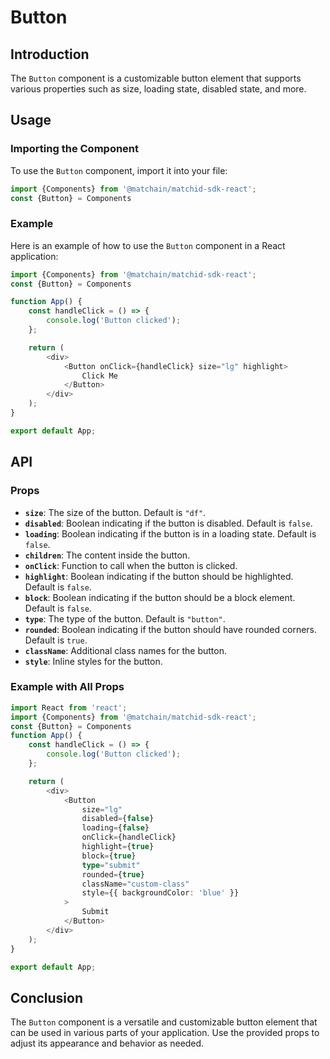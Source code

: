# Button

## Introduction

The `Button` component is a customizable button element that supports various properties such as size, loading state, disabled state, and more.

## Usage

### Importing the Component

To use the `Button` component, import it into your file:

```typescript
import {Components} from '@matchain/matchid-sdk-react';
const {Button} = Components
```

### Example

Here is an example of how to use the `Button` component in a React application:

```typescript
import {Components} from '@matchain/matchid-sdk-react';
const {Button} = Components

function App() {
    const handleClick = () => {
        console.log('Button clicked');
    };

    return (
        <div>
            <Button onClick={handleClick} size="lg" highlight>
                Click Me
            </Button>
        </div>
    );
}

export default App;
```

## API

### Props

- **`size`**: The size of the button. Default is `"df"`.
- **`disabled`**: Boolean indicating if the button is disabled. Default is `false`.
- **`loading`**: Boolean indicating if the button is in a loading state. Default is `false`.
- **`children`**: The content inside the button.
- **`onClick`**: Function to call when the button is clicked.
- **`highlight`**: Boolean indicating if the button should be highlighted. Default is `false`.
- **`block`**: Boolean indicating if the button should be a block element. Default is `false`.
- **`type`**: The type of the button. Default is `"button"`.
- **`rounded`**: Boolean indicating if the button should have rounded corners. Default is `true`.
- **`className`**: Additional class names for the button.
- **`style`**: Inline styles for the button.

### Example with All Props

```typescript
import React from 'react';
import {Components} from '@matchain/matchid-sdk-react';
const {Button} = Components
function App() {
    const handleClick = () => {
        console.log('Button clicked');
    };

    return (
        <div>
            <Button
                size="lg"
                disabled={false}
                loading={false}
                onClick={handleClick}
                highlight={true}
                block={true}
                type="submit"
                rounded={true}
                className="custom-class"
                style={{ backgroundColor: 'blue' }}
            >
                Submit
            </Button>
        </div>
    );
}

export default App;
```

## Conclusion

The `Button` component is a versatile and customizable button element that can be used in various parts of your application. Use the provided props to adjust its appearance and behavior as needed.